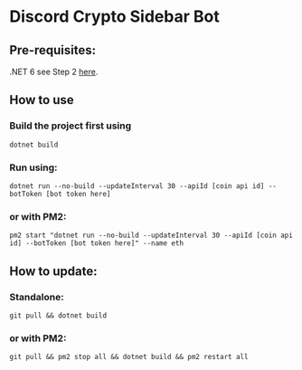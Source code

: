 # Discord Crypto Sidebar Bot

## Pre-requisites:
.NET 6 see Step 2 [here](https://docs.microsoft.com/en-us/dotnet/iot/deployment).

## How to use
### Build the project first using

    dotnet build

### Run using:

    dotnet run --no-build --updateInterval 30 --apiId [coin api id] --botToken [bot token here]

### or with PM2:

    pm2 start "dotnet run --no-build --updateInterval 30 --apiId [coin api id] --botToken [bot token here]" --name eth

## How to update:
### Standalone:

    git pull && dotnet build

### or with PM2:

    git pull && pm2 stop all && dotnet build && pm2 restart all
